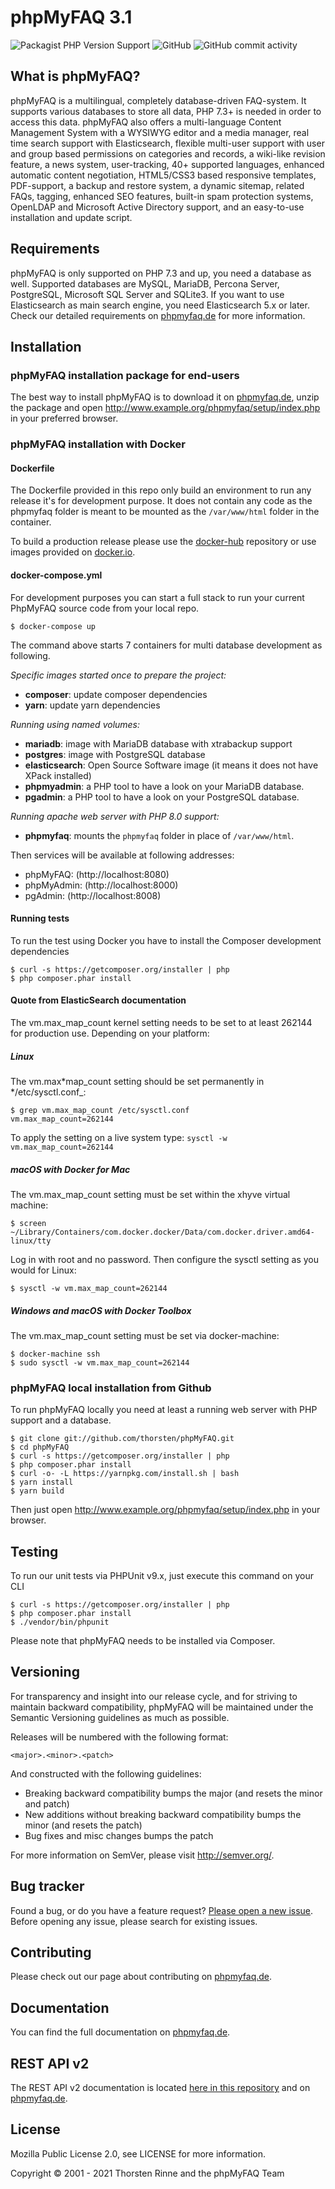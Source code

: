 # phpMyFAQ 3.1

![Packagist PHP Version Support](https://img.shields.io/packagist/php-v/thorsten/phpMyFAQ)
![GitHub](https://img.shields.io/github/license/thorsten/phpMyFAQ)
![GitHub commit activity](https://img.shields.io/github/commit-activity/m/thorsten/phpMyFAQ)

## What is phpMyFAQ?

phpMyFAQ is a multilingual, completely database-driven FAQ-system. It supports various databases to store all data, PHP
7.3+ is needed in order to access this data. phpMyFAQ also offers a multi-language Content Management System with a
WYSIWYG editor and a media manager, real time search support with Elasticsearch, flexible multi-user support with user
and group based permissions on categories and records, a wiki-like revision feature, a news system, user-tracking, 40+
supported languages, enhanced automatic content negotiation, HTML5/CSS3 based responsive templates, PDF-support, a
backup and restore system, a dynamic sitemap, related FAQs, tagging, enhanced SEO features, built-in spam protection
systems, OpenLDAP and Microsoft Active Directory support, and an easy-to-use installation and update script.

## Requirements

phpMyFAQ is only supported on PHP 7.3 and up, you need a database as well. Supported databases are MySQL, MariaDB,
Percona Server, PostgreSQL, Microsoft SQL Server and SQLite3. If you want to use Elasticsearch as main search
engine, you need Elasticsearch 5.x or later. Check our detailed requirements on
[phpmyfaq.de](https://www.phpmyfaq.de/requirements) for more information.

## Installation

### phpMyFAQ installation package for end-users

The best way to install phpMyFAQ is to download it on [phpmyfaq.de](https://www.phpmyfaq.de/download), unzip the package
and open http://www.example.org/phpmyfaq/setup/index.php in your preferred browser.

### phpMyFAQ installation with Docker

#### Dockerfile

The Dockerfile provided in this repo only build an environment to run any release it's for development purpose. It does
not contain any code as the phpmyfaq folder is meant to be mounted as the `/var/www/html` folder in the container.

To build a production release please use the [docker-hub](https://github.com/phpMyFAQ/docker-hub) repository or use
images provided on [docker.io](https://hub.docker.com/r/phpmyfaq/phpmyfaq/).

#### docker-compose.yml

For development purposes you can start a full stack to run your current PhpMyFAQ source code from your local repo.

    $ docker-compose up

The command above starts 7 containers for multi database development as following.

_Specific images started once to prepare the project:_

- **composer**: update composer dependencies
- **yarn**: update yarn dependencies

_Running using named volumes:_

- **mariadb**: image with MariaDB database with xtrabackup support
- **postgres**: image with PostgreSQL database
- **elasticsearch**: Open Source Software image (it means it does not have XPack installed)
- **phpmyadmin**: a PHP tool to have a look on your MariaDB database.
- **pgadmin**: a PHP tool to have a look on your PostgreSQL database.

_Running apache web server with PHP 8.0 support:_

- **phpmyfaq**: mounts the `phpmyfaq` folder in place of `/var/www/html`.

Then services will be available at following addresses:

- phpMyFAQ: (http://localhost:8080)
- phpMyAdmin: (http://localhost:8000)
- pgAdmin: (http://localhost:8008)

#### Running tests

To run the test using Docker you have to install the Composer development dependencies

    $ curl -s https://getcomposer.org/installer | php
    $ php composer.phar install

#### Quote from ElasticSearch documentation

The vm.max_map_count kernel setting needs to be set to at least 262144 for production use. Depending on your platform:

##### Linux

The vm.max*map_count setting should be set permanently in */etc/sysctl.conf\_:

    $ grep vm.max_map_count /etc/sysctl.conf
    vm.max_map_count=262144

To apply the setting on a live system type: `sysctl -w vm.max_map_count=262144`

##### macOS with Docker for Mac

The vm.max_map_count setting must be set within the xhyve virtual machine:

    $ screen ~/Library/Containers/com.docker.docker/Data/com.docker.driver.amd64-linux/tty

Log in with root and no password. Then configure the sysctl setting as you would for Linux:

    $ sysctl -w vm.max_map_count=262144

##### Windows and macOS with Docker Toolbox

The vm.max_map_count setting must be set via docker-machine:

    $ docker-machine ssh
    $ sudo sysctl -w vm.max_map_count=262144

### phpMyFAQ local installation from Github

To run phpMyFAQ locally you need at least a running web server with PHP support and a database.

    $ git clone git://github.com/thorsten/phpMyFAQ.git
    $ cd phpMyFAQ
    $ curl -s https://getcomposer.org/installer | php
    $ php composer.phar install
    $ curl -o- -L https://yarnpkg.com/install.sh | bash
    $ yarn install
    $ yarn build

Then just open http://www.example.org/phpmyfaq/setup/index.php in your browser.

## Testing

To run our unit tests via PHPUnit v9.x, just execute this command on your CLI

    $ curl -s https://getcomposer.org/installer | php
    $ php composer.phar install
    $ ./vendor/bin/phpunit

Please note that phpMyFAQ needs to be installed via Composer.

## Versioning

For transparency and insight into our release cycle, and for striving to maintain backward compatibility, phpMyFAQ will
be maintained under the Semantic Versioning guidelines as much as possible.

Releases will be numbered with the following format:

`<major>.<minor>.<patch>`

And constructed with the following guidelines:

- Breaking backward compatibility bumps the major (and resets the minor and patch)
- New additions without breaking backward compatibility bumps the minor (and resets the patch)
- Bug fixes and misc changes bumps the patch

For more information on SemVer, please visit http://semver.org/.

## Bug tracker

Found a bug, or do you have a feature request? [Please open a new issue](https://github.com/thorsten/phpMyFAQ/issues).
Before opening any issue, please search for existing issues.

## Contributing

Please check out our page about contributing on [phpmyfaq.de](https://www.phpmyfaq.de/contribute).

## Documentation

You can find the full documentation on [phpmyfaq.de](https://www.phpmyfaq.de/documentation).

## REST API v2

The REST API v2 documentation is located [here in this repository](API.md) and on
[phpmyfaq.de](https://www.phpmyfaq.de/documentation).

## License

Mozilla Public License 2.0, see LICENSE for more information.

Copyright © 2001 - 2021 Thorsten Rinne and the phpMyFAQ Team
